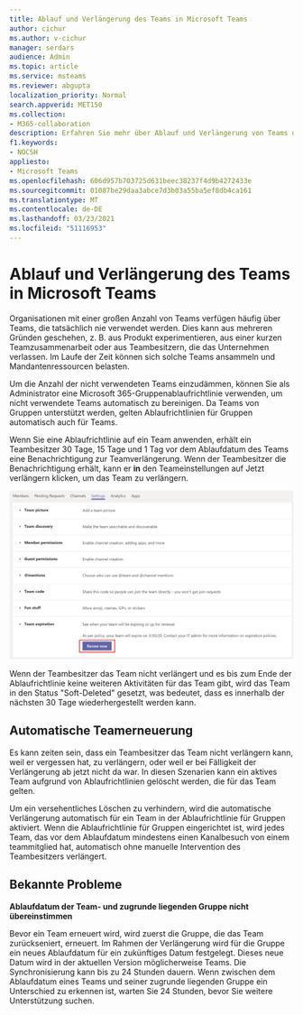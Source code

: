 ```yaml
---
title: Ablauf und Verlängerung des Teams in Microsoft Teams
author: cichur
ms.author: v-cichur
manager: serdars
audience: Admin
ms.topic: article
ms.service: msteams
ms.reviewer: abgupta
localization_priority: Normal
search.appverid: MET150
ms.collection:
- M365-collaboration
description: Erfahren Sie mehr über Ablauf und Verlängerung von Teams und darüber, wie Sie Microsoft 365-Ablaufrichtlinie für Gruppen verwenden, um nicht verwendete Teams automatisch in einem Microsoft Teams.
f1.keywords:
- NOCSH
appliesto:
- Microsoft Teams
ms.openlocfilehash: 606d957b703725d631beec38237f4d9b4272433e
ms.sourcegitcommit: 01087be29daa3abce7d3b03a55ba5ef8db4ca161
ms.translationtype: MT
ms.contentlocale: de-DE
ms.lasthandoff: 03/23/2021
ms.locfileid: "51116953"
---
```

# <a name="team-expiration-and-renewal-in-microsoft-teams"></a>Ablauf und Verlängerung des Teams in Microsoft Teams

Organisationen mit einer großen Anzahl von Teams verfügen häufig über Teams, die tatsächlich nie verwendet werden. Dies kann aus mehreren Gründen geschehen, z. B. aus Produkt experimentieren, aus einer kurzen Teamzusammenarbeit oder aus Teambesitzern, die das Unternehmen verlassen. Im Laufe der Zeit können sich solche Teams ansammeln und Mandantenressourcen belasten.  

Um die Anzahl der nicht verwendeten Teams einzudämmen, können Sie als Administrator eine Microsoft 365-Gruppenablaufrichtlinie verwenden, um nicht verwendete Teams automatisch zu bereinigen. [](/microsoft-365/admin/create-groups/office-365-groups-expiration-policy) Da Teams von Gruppen unterstützt werden, gelten Ablaufrichtlinien für Gruppen automatisch auch für Teams.

Wenn Sie eine Ablaufrichtlinie auf ein Team anwenden, erhält ein Teambesitzer 30 Tage, 15 Tage und 1 Tag vor dem Ablaufdatum des Teams eine Benachrichtigung zur Teamverlängerung. Wenn der Teambesitzer die Benachrichtigung erhält, kann er **in** den Teameinstellungen auf Jetzt verlängern klicken, um das Team zu verlängern.

![Screenshot der Schaltfläche "Jetzt verlängern" zum Verlängern eines Teams in den Teameinstellungen](media/team-expiration.png "Screenshot der Schaltfläche &quot;Jetzt verlängern&quot; zum Verlängern eines Teams in den Teameinstellungen")

Wenn der Teambesitzer das Team nicht verlängert und es bis zum Ende der Ablaufrichtlinie keine weiteren Aktivitäten für das Team gibt, wird das Team in den Status "Soft-Deleted" gesetzt, was bedeutet, dass es innerhalb der nächsten 30 Tage wiederhergestellt werden kann.

## <a name="team-auto-renewal"></a>Automatische Teamerneuerung

Es kann zeiten sein, dass ein Teambesitzer das Team nicht verlängern kann, weil er vergessen hat, zu verlängern, oder weil er bei Fälligkeit der Verlängerung ab jetzt nicht da war. In diesen Szenarien kann ein aktives Team aufgrund von Ablaufrichtlinien gelöscht werden, die für das Team gelten.  

Um ein versehentliches Löschen zu verhindern, wird die automatische Verlängerung automatisch für ein Team in der Ablaufrichtlinie für Gruppen aktiviert. Wenn die Ablaufrichtlinie für Gruppen eingerichtet ist, wird jedes Team, das vor dem Ablaufdatum mindestens einen Kanalbesuch von einem teammitglied hat, automatisch ohne manuelle Intervention des Teambesitzers verlängert.

## <a name="known-issues"></a>Bekannte Probleme

**Ablaufdatum der Team- und zugrunde liegenden Gruppe nicht übereinstimmen**

Bevor ein Team erneuert wird, wird zuerst die Gruppe, die das Team zurückseniert, erneuert. Im Rahmen der Verlängerung wird für die Gruppe ein neues Ablaufdatum für ein zukünftiges Datum festgelegt. Dieses neue Datum wird in der aktuellen Version möglicherweise Teams. Die Synchronisierung kann bis zu 24 Stunden dauern. Wenn zwischen dem Ablaufdatum eines Teams und seiner zugrunde liegenden Gruppe ein Unterschied zu erkennen ist, warten Sie 24 Stunden, bevor Sie weitere Unterstützung suchen.